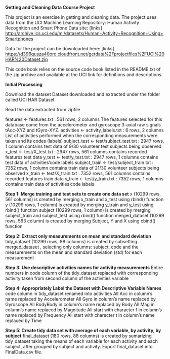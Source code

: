 **Getting and Cleaning Data Course Project**

This project is an exercise in getting and cleaning data. The project uses data from the UCI Machine Learning Repository: Human Activity Recognition and Smart Phone Data site: [links] http://archive.ics.uci.edu/ml/datasets/Human+Activity+Recognition+Using+Smartphones

Data for the project can be downloaded here: [links] https://d396qusza40orc.cloudfront.net/getdata%2Fprojectfiles%2FUCI%20HAR%20Dataset.zip

This code book relies on the source code book listed in the README.txt of the zip archive and available at the UCI link for definitions and descriptions.

**Initial Processing**

Download the dataset
Dataset downloaded and extracted under the folder called UCI HAR Dataset

Read the data extracted from zipfile

features <- features.txt : 561 rows, 2 columns
The features selected for this database come from the accelerometer and gyroscope 3-axial raw signals tAcc-XYZ and tGyro-XYZ.
activities <- activity_labels.txt : 6 rows, 2 columns
List of activities performed when the corresponding measurements were taken and its codes (labels)
subject_test <- test/subject_test.txt : 2947 rows, 1 column
contains test data of 9/30 volunteer test subjects being observed
x_test <- test/X_test.txt : 2947 rows, 561 columns
contains recorded features test data
y_test <- test/y_test.txt : 2947 rows, 1 columns
contains test data of activities’code labels
subject_train <- test/subject_train.txt : 7352 rows, 1 column
contains train data of 21/30 volunteer subjects being observed
x_train <- test/X_train.txt : 7352 rows, 561 columns
contains recorded features train data
y_train <- test/y_train.txt : 7352 rows, 1 columns
contains train data of activities’code labels

**Step 1: Merge training and test sets to create one data set**
x (10299 rows, 561 columns) is created by merging x_train and x_test using rbind() function
y (10299 rows, 1 column) is created by merging y_train and y_test using rbind() function
subject (10299 rows, 1 column) is created by merging subject_train and subject_test using rbind() function
merged_dataset (10299 rows, 563 column) is created by merging Subject, Y and X using cbind() function

**Step 2: Extract only measurements on mean and standard deviation**
tidy_dataset (10299 rows, 88 columns) is created by subsetting merged_dataset , selecting only columns: subject, code and the measurements on the mean and standard deviation (std) for each measurement

**Step 3: Use descriptive activities names for activity measurements**
Entire numbers in code column of the tidy_dataset replaced with corresponding activity taken from second column of the activities variable

**Step 4: Appropriately Label the Dataset with Descriptive Variable Names**
code column in tidy_dataset renamed into activities
All Acc in column’s name replaced by Accelerometer
All Gyro in column’s name replaced by Gyroscope
All BodyBody in column’s name replaced by Body
All Mag in column’s name replaced by Magnitude
All start with character f in column’s name replaced by Frequency
All start with character t in column’s name replaced by Time

**Step 5: Create tidy data set with average of each variable, by activity, by subject**
final_dataset (180 rows, 88 columns) is created by sumarizing tidy_dataset taking the means of each variable for each activity and each subject, after grouped by subject and activity.
Export final_dataset into FinalData.csv file.